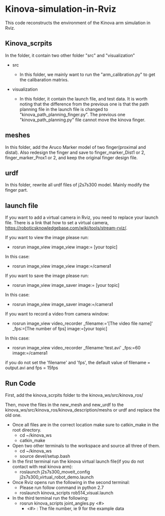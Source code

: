# Kinova-simulation-in-Rviz

This code reconstructs the environment of the Kinova arm simulation in Rviz.  

## Kinova_scrpits

In the folder, it contain two other folder "src" and "visualization"

* src
	* In this folder, we mainly want to run the "arm_calibration.py" to get the calibaration matrixs.

* visualization

	* In this folder, it contain the launch file, and test data. It is worth noting that the difference from the previous one is that the path planning file in the launch file is changed to "kinova_path_planning_finger.py". The previous one "kinova_path_planning.py" file cannot move the kinova finger.

## meshes

In this folder, add the Aruco Marker model of two finger(proximal and distal). Also redesign the finger and save to finger_marker_Dist1 or 2, finger_marker_Prox1 or 2, and keep the original finger design file.

## urdf

In this folder, rewrite all urdf files of j2s7s300 model. Mainly modify the finger part.

## launch file

If you want to add a virtual camera in Rviz, you need to replace your launch file. There is a link that how to set a virtual camera, https://roboticsknowledgebase.com/wiki/tools/stream-rviz/.

If you want to view the image please run:
* rosrun image_view image_view image:= [your topic]

In this case:
* rosrun image_view image_view image:=/camera1

If you want to save the image please run:
* rosrun image_view image_saver image:= [your topic]

In this case:
* rosrun image_view image_saver image:=/camera1

If you want to record a video from camera window:
* rosrun image_view video_recorder _filename:='[The video file name]' _fps:=[The number of fps] image:=[your topic]

In this case:
* rosrun image_view video_recorder _filename:'test.avi' _fps:=60 image:=/camera1

if you do not set the 'filename' and 'fps', the default value of filename = output.avi and fps = 15fps


## Run Code

First, add the kinova_scrpits folder to the kinova_ws/src/kinova_ros/

Then, move the files in the new_mesh and new_urdf to the kinova_ws/src/kinova_ros/kinova_description/meshs or urdf and replace the old one. 


* Once all files are in the correct location make sure to catkin_make in the root directory.
	* cd ~/kinova_ws
	* catkin_make
* Open two other terminals to the workspace and source all three of them.
	* cd ~/kinova_ws
	* source devel/setup.bash
* In the first terminal run the kinova virtual launch file(if you do not contact with real kinova arm):
	* roslaunch j2s7s300_moveit_config j2s7s300_virtual_robot_demo.launch
* Once Rviz opens run the following in the second terminal:
	* Please run follow command in python 2.7
	* roslaunch kinova_scripts rob514_visual.launch
*	In the third terminal run the following:
	* rosrun kinova_scripts joint_angles.py <#>
		* <#> : The file number, ie 9 for the example data

 
